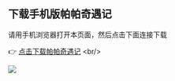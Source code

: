 ## 下载手机版帕帕奇遇记

请用手机浏览器打开本页面，然后点击下面连接下载
<br/>

:point_right: [点击下载帕帕奇遇记](
https://cdn.keepwork.com/papa_adventure%2Fandroid%2FParacraft_2.1.5_papaTatfookAbiDefault_(2023-09-22-15.59.40).apk)
<br/>

![](https://api.keepwork.com/ts-storage/siteFiles/28730/raw#线上商店展示页11_副本.jpg)

<script>

function isWechat() {
  return /MicroMessenger/i.test(window.navigator.userAgent)
}
function addPic() {
  if (isWechat()) {
    var maskBox = document.createElement('div')
    maskBox.style = 'height:100%;width:100%;position:absolute;top:0;left:0;background: #000000;opacity:0.5'
    document.body.appendChild(maskBox)
    var textBox = document.createElement('div')
    textBox.style = `width: 100%;
 height: 54px;
 background: url('https://api.keepwork.com/ts-storage/siteFiles/24812/raw#texts.png') no-repeat;
 background-size: 80% 50%;
 display: block;
 position: absolute;
 left: 10%;
 top: 80px;`
    document.body.appendChild(textBox)
    var iconBox = document.createElement('div')
    iconBox.style = `width: 70px;
 height: 70px;
 background: url('https://api.keepwork.com/ts-storage/siteFiles/24813/raw#icon.png') no-repeat;
 display: block;
 position: absolute;
 right: 15px;
 top: 6px;`
    document.body.appendChild(iconBox)
  }
}
addPic()
</script>